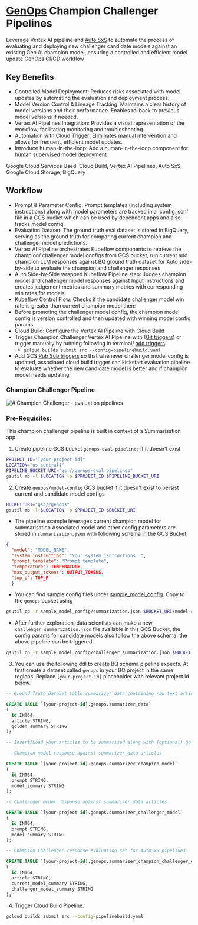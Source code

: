 # [GenOps](https://cloud.google.com/blog/products/devops-sre/genops-learnings-from-microservices-and-traditional-devops?e=48754805) Champion Challenger Pipelines

Leverage Vertex AI pipeline and [Auto SxS](https://cloud.google.com/vertex-ai/generative-ai/docs/models/side-by-side-eval) to automate the process of evaluating and deploying new challenger candidate models against an existing Gen AI champion model, ensuring a controlled and efficient model update GenOps CI/CD workflow

## Key Benefits

- Controlled Model Deployment: Reduces risks associated with model updates by automating the evaluation and deployment process.
- Model Version Control & Lineage Tracking: Maintains a clear history of model versions and their performance. Enables rollback to previous model versions if needed.
- Vertex AI Pipelines Integration: Provides a visual representation of the workflow, facilitating monitoring and troubleshooting.
- Automation with Cloud Trigger: Eliminates manual intervention and allows for frequent, efficient model updates.
- Introduce human-in-the-loop: Add a human-in-the-loop component for human supervised model deployment

Google Cloud Services Used: Cloud Build, Vertex AI Pipelines, Auto SxS, Google Cloud Storage, BigQuery

## Workflow

- Prompt & Parameter Config: Prompt templates (including system instructions) along with model parameters are tracked in a 'config.json' file in a GCS bucket which can be used by dependent apps and also tracks model config.
- Evaluation Dataset: The ground truth eval dataset is stored in BigQuery, serving as the ground truth for comparing current champion and challenger model predictions.
- Vertex AI Pipeline orchestrates Kubeflow components to retrieve the champion/ challenger model configs from GCS bucket, run current and champion LLM responses against BQ ground truth dataset for Auto side-by-side to evaluate the champion and challenger responses
- Auto Side-by-Side wrapped Kubeflow Pipeline step: Judges champion model and challenger model responses against Input Instructions and creates judgement metrics and summary metrics with corresponding win rates for models.
- [Kubeflow Control Flow](https://www.kubeflow.org/docs/components/pipelines/user-guides/core-functions/control-flow/): Checks if the candidate challenger model win rate is greater than current champion model then:
- Before promoting the challenger model config, the champion model config is version controlled and then updated with winning model config params
- Cloud Build: Configure the Vertex AI Pipeline with Cloud Build
- Trigger Champion Challenger Vertex AI Pipeline with ([Git triggers](https://cloud.google.com/build/docs/triggers#github)) or trigger manually by running following in terminal/ [add triggers](https://cloud.google.com/build/docs/triggers):
  - `gcloud builds submit src --config=pipelinebuild.yaml`
- Add GCS [Pub Sub triggers](https://cloud.google.com/build/docs/automate-builds-pubsub-events#gcs_build_trigger) so that whenever challenger model config is updated, associated cloud build trigger can kickstart evaluation pipeline to evaluate whether the new candidate model is better and if champion model needs updating

### Champion Challenger Pipeline

![# Champion Challenger - evaluation pipelines](images/champion-challenger-eval.gif)

### Pre-Requisites:

This champion challenger pipeline is built in context of a Summarisation app.

1. Create pipeline GCS bucket `genops-eval-pipelines` if it doesn't exist
``` BASH
PROJECT_ID="[your-project-id]"
LOCATION="us-central1"
PIPELINE_BUCKET_URI="gs://genops-eval-pipelines"
gsutil mb -l $LOCATION -p $PROJECT_ID $PIPELINE_BUCKET_URI
```

2. Create `genops/model-config` GCS bucket if it doesn't exist to persist current and candidate model configs
``` BASH
BUCKET_URI="gs://genops"
gsutil mb -l $LOCATION -p $PROJECT_ID $BUCKET_URI
```

- The pipeline example leverages current champion model for summarisation Associated model and other config parameters are stored in `summarization.json` with following schema in the GCS Bucket:

```json
{
  "model": "MODEL_NAME",
  "system_instruction": "Your system isntructions. ",
  "prompt_template": "Prompt template",
  "temperature": TEMPERATURE,
  "max_output_tokens": OUTPUT_TOKENS,
  "top_p": TOP_P
  }
```

- You can find sample config files under [sample_model_config](sample_model_config). Copy to the `genops` bucket using

``` BASH
gsutil cp -r sample_model_config/summarization.json $BUCKET_URI/model-config/summarization.json
```

- After further exploration, data scientists can make a new  `challenger_summarization.json` file available in this GCS Bucket, the  config params for candidate models also follow the above schema; the above pipeline can be triggered.

``` BASH
gsutil cp -r sample_model_config/challenger_summarization.json $BUCKET_URI/model-config/challenger_summarization.json
```

3. You can use the following ddl to create BQ schema pipeline expects. At first create a dataset called `genops` in your BQ project in the same regions. Replace `[your-project-id]` placeholder with relevant project id below.

``` SQL
-- Ground Truth Dataset table summarizer_data containing raw text articles and golden summaries. 

CREATE TABLE `[your-project-id].genops.summarizer_data`
(
  id INT64,
  article STRING,
  golden_summary STRING
);

-- Insert/Load your articles to be summarised along with (optional) golden summary 

-- Champion model response against summarizer_data articles

CREATE TABLE `[your-project-id].genops.summarizer_champion_model`
(
  id INT64,
  prompt STRING,
  model_summary STRING
);

-- Challenger model response against summarizer_data articles

CREATE TABLE `[your-project-id].genops.summarizer_challenger_model`
(
  id INT64,
  prompt STRING,
  model_summary STRING
);

-- Champion Challenger response evaluation set for AutoSxS pipelines

CREATE TABLE `[your-project-id].genops.summarizer_champion_challenger_eval`
(
  id INT64,
  article STRING,
  current_model_summary STRING,
  challenger_model_summary STRING
);
```

4. Trigger Cloud Build Pipeline:
``` BASH
gcloud builds submit src --config=pipelinebuild.yaml
```
